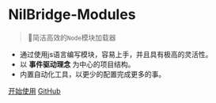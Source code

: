 # NilBridge-Modules

> 🚀简洁高效的`Node`模块加载器

- 通过使用js语言编写模块，容易上手，并且具有极高的灵活性。
- 以 **事件驱动理念** 为中心的项目结构。
- 内置自动化工具，以更少的配置完成更多的事。

[开始使用](docs/init.md)
[GitHub](https://github.com/nilbridge/)
